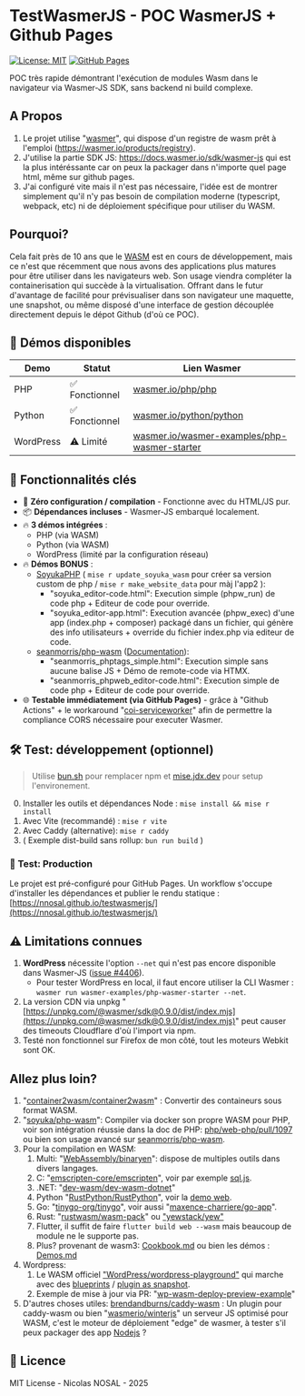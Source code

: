 # TestWasmerJS - POC WasmerJS + Github Pages

[![License: MIT](https://img.shields.io/badge/License-MIT-green.svg)](LICENSE)
[![GitHub Pages](https://img.shields.io/badge/GitHub%20Pages-Live-blue.svg)](https://nnosal.github.io/testwasmerjs/)

POC très rapide démontrant l'exécution de modules Wasm dans le navigateur via Wasmer-JS SDK, sans backend ni build complexe.

## A Propos

1. Le projet utilise "[wasmer](https://github.com/wasmerio/wasmer)", qui dispose d'un registre de wasm prêt à l'emploi (https://wasmer.io/products/registry).
2. J'utilise la partie SDK JS: https://docs.wasmer.io/sdk/wasmer-js qui est la plus intéréssante car on peux la packager dans n'importe quel page html, même sur github pages.
3. J'ai configuré vite mais il n'est pas nécessaire, l'idée est de montrer simplement qu'il n'y pas besoin de compilation moderne (typescript, webpack, etc) ni de déploiement spécifique pour utiliser du WASM. 

## Pourquoi?

Cela fait près de 10 ans que le [WASM](https://en.wikipedia.org/wiki/WebAssembly) est en cours de développement, mais ce n'est que récemment que nous avons des applications plus matures pour être utiliser dans les navigateurs web. Son usage viendra compléter la containerisation qui succède à la virtualisation. Offrant dans le futur d'avantage de facilité pour prévisualiser dans son navigateur une maquette, une snapshot, ou même disposé d'une interface de gestion découplée directement depuis le dépot Github (d'où ce POC).

## 🧩 Démos disponibles

| Demo | Statut | Lien Wasmer |
| --- | --- | --- |
| PHP | ✅ Fonctionnel | [wasmer.io/php/php](https://wasmer.io/php/php) |
| Python | ✅ Fonctionnel | [wasmer.io/python/python](https://wasmer.io/python/python) |
| WordPress | ⚠️ Limité | [wasmer.io/wasmer-examples/php-wasmer-starter](https://wasmer.io/wasmer-examples/php-wasmer-starter) |

## 🌟 Fonctionnalités clés

- 🚀 **Zéro configuration / compilation** - Fonctionne avec du HTML/JS pur.
- 📦 **Dépendances incluses** - Wasmer-JS embarqué localement.
- 🔥 **3 démos intégrées** :
  - PHP (via WASM)
  - Python (via WASM)
  - WordPress (limité par la configuration réseau)
- 🔥 **Démos BONUS** :
  - [SoyukaPHP](https://github.com/soyuka/php-wasm) ( `mise r update_soyuka_wasm` pour créer sa version custom de php / `mise r make_website_data` pour màj l'app2 ):
    - "soyuka_editor-code.html": Execution simple (phpw_run) de code php + Editeur de code pour override.
    - "soyuka_editor-app.html": Execution avancée (phpw_exec) d'une app (index.php + composer) packagé dans un fichier, qui génère des info utilisateurs + override du fichier index.php via editeur de code.
  - [seanmorris/php-wasm](https://github.com/seanmorris/php-wasm) ([Documentation](https://php-wasm.seanmorr.is/getting-started/php-in-js.html)):
    - "seanmorris_phptags_simple.html": Execution simple sans aucune balise JS + Démo de remote-code via HTMX.
    - "seanmorris_phpweb_editor-code.html": Execution simple de code php + Editeur de code pour override.
- 🌐 **Testable immédiatement (via GitHub Pages)** - grâce à "Github Actions" + le workaround "[coi-serviceworker](https://github.com/gzuidhof/coi-serviceworker)" afin de permettre la compliance CORS nécessaire pour executer Wasmer.

## 🛠 Test: développement (optionnel)

> Utilise [bun.sh](https://bun.sh) pour remplacer npm et [mise.jdx.dev](https://mise.jdx.dev/) pour setup l'environement.

0. Installer les outils et dépendances Node : `mise install && mise r install`
1. Avec Vite (recommandé) : `mise r vite`
2. Avec Caddy (alternative): `mise r caddy`
3. ( Exemple dist-build sans rollup: `bun run build` )

### 🚀 Test: Production

Le projet est pré-configuré pour GitHub Pages. Un workflow s'occupe d'installer les dépendances et publier le rendu statique : [https://nnosal.github.io/testwasmerjs/](https://nnosal.github.io/testwasmerjs/)

## ⚠️ Limitations connues

1. **WordPress** nécessite l'option `--net` qui n'est pas encore disponible dans Wasmer-JS ([issue #4406](https://github.com/wasmerio/wasmer/issues/4406)). 
   - Pour tester WordPress en local, il faut encore utiliser la CLI Wasmer : `wasmer run wasmer-examples/php-wasmer-starter --net`.
2. La version CDN via unpkg "[https://unpkg.com/@wasmer/sdk@0.9.0/dist/index.mjs](https://unpkg.com/@wasmer/sdk@0.9.0/dist/index.mjs)" peut causer des timeouts Cloudflare d'où l'import via npm.
3. Testé non fonctionnel sur Firefox de mon côté, tout les moteurs Webkit sont OK.

## Allez plus loin?
1. "[container2wasm/container2wasm](https://github.com/container2wasm/container2wasm)" : Convertir des containeurs sous format WASM.
2. "[soyuka/php-wasm](https://github.com/soyuka/php-wasm)": Compiler via docker son propre WASM pour PHP, voir son intégration réussie dans la doc de PHP: [php/web-php/pull/1097](https://github.com/php/web-php/pull/1097) ou bien son usage avancé sur [seanmorris/php-wasm](https://github.com/seanmorris/php-wasm).
3. Pour la compilation en WASM: 
   1. Multi: "[WebAssembly/binaryen](https://github.com/WebAssembly/binaryen)": dispose de multiples outils dans divers langages.
   2. C: "[emscripten-core/emscripten](https://github.com/emscripten-core/emscripten)", voir par exemple [sql.js](https://github.com/sql-js/sql.js).
   3. .NET: "[dev-wasm/dev-wasm-dotnet](https://github.com/dev-wasm/dev-wasm-dotnet)"
   4. Python "[RustPython/RustPython](https://github.com/RustPython/RustPython)", voir la [demo web](https://rustpython.github.io/demo/).
   5. Go: "[tinygo-org/tinygo](https://github.com/tinygo-org/tinygo)", voir aussi "[maxence-charriere/go-app](https://github.com/maxence-charriere/go-app)".
   6. Rust: "[rustwasm/wasm-pack](https://github.com/rustwasm/wasm-pack)" ou ["yewstack/yew"](https://github.com/yewstack/yew)
   7. Flutter, il suffit de faire `flutter build web --wasm` mais beaucoup de module ne le supporte pas.
   8. Plus? provenant de wasm3: [Cookbook.md](https://github.com/wasm3/wasm3/blob/main/docs/Cookbook.md) ou bien les démos : [Demos.md](https://github.com/wasm3/wasm3/blob/main/docs/Demos.md)
4. Wordpress: 
   1. Le WASM officiel ["WordPress/wordpress-playground"](https://github.com/WordPress/wordpress-playground) qui marche avec des [blueprints](https://github.com/akirk/playground-step-library) / [plugin as snapshot](https://github.com/ProgressPlanner/blueprint-builder).
   2. Exemple de mise à jour via PR: "[wp-wasm-deploy-preview-example](https://github.com/fabiankaegy/wp-wasm-deploy-preview-example)"
5. D'autres choses utiles: [brendandburns/caddy-wasm](https://github.com/brendandburns/caddy-wasm) : Un plugin pour caddy-wasm ou bien "[wasmerio/winterjs](https://github.com/wasmerio/winterjs)" un serveur JS optimisé pour WASM, c'est le moteur de déploiement "edge" de wasmer, à tester s'il peux packager des app <u>Nodejs</u> ?

## 📜 Licence

MIT License - Nicolas NOSAL - 2025


